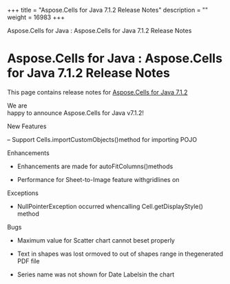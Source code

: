 +++
title = "Aspose.Cells for Java 7.1.2 Release Notes" 
description = "" 
weight = 16983 
+++

Aspose.Cells for Java : Aspose.Cells for Java 7.1.2 Release Notes  

# Aspose.Cells for Java : Aspose.Cells for Java 7.1.2 Release Notes


This page contains release notes for [Aspose.Cells for Java 7.1.2](http://www.aspose.com/downloads/cells/java/new-releases/aspose.cells-for-java-7.1.2/)

We are  
happy to announce Aspose.Cells for Java v7.1.2!

New Features

– Support Cells.importCustomObjects()method for importing POJO

Enhancements

*   Enhancements are made for autoFitColumns()methods

*   Performance for Sheet-to-Image feature withgridlines on

Exceptions

*   NullPointerException occurred whencalling Cell.getDisplayStyle() method

Bugs

*   Maximum value for Scatter chart cannot beset properly

*   Text in shapes was lost ormoved to out of shapes range in thegenerated PDF file

*   Series name was not shown for Date Labelsin the chart

